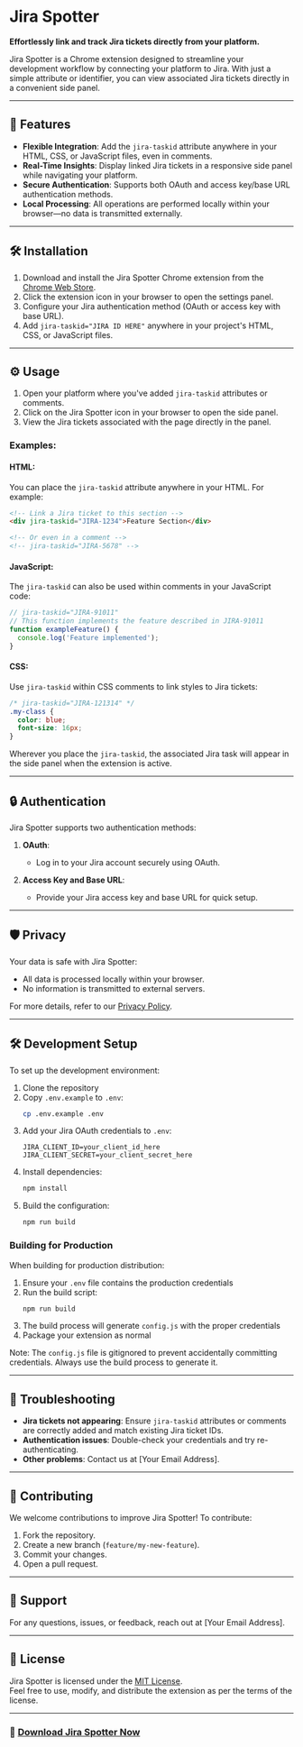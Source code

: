 # Jira Spotter

**Effortlessly link and track Jira tickets directly from your platform.**

Jira Spotter is a Chrome extension designed to streamline your development workflow by connecting your platform to Jira. With just a simple attribute or identifier, you can view associated Jira tickets directly in a convenient side panel.

---

## 🚀 Features

- **Flexible Integration**: Add the `jira-taskid` attribute anywhere in your HTML, CSS, or JavaScript files, even in comments.
- **Real-Time Insights**: Display linked Jira tickets in a responsive side panel while navigating your platform.
- **Secure Authentication**: Supports both OAuth and access key/base URL authentication methods.
- **Local Processing**: All operations are performed locally within your browser—no data is transmitted externally.

---

## 🛠️ Installation

1. Download and install the Jira Spotter Chrome extension from the [Chrome Web Store](#).
2. Click the extension icon in your browser to open the settings panel.
3. Configure your Jira authentication method (OAuth or access key with base URL).
4. Add `jira-taskid="JIRA ID HERE"` anywhere in your project's HTML, CSS, or JavaScript files.

---

## ⚙️ Usage

1. Open your platform where you've added `jira-taskid` attributes or comments.
2. Click on the Jira Spotter icon in your browser to open the side panel.
3. View the Jira tickets associated with the page directly in the panel.

### Examples:

#### HTML:

You can place the `jira-taskid` attribute anywhere in your HTML. For example:

```html
<!-- Link a Jira ticket to this section -->
<div jira-taskid="JIRA-1234">Feature Section</div>

<!-- Or even in a comment -->
<!-- jira-taskid="JIRA-5678" -->
```

#### JavaScript:

The `jira-taskid` can also be used within comments in your JavaScript code:

```javascript
// jira-taskid="JIRA-91011"
// This function implements the feature described in JIRA-91011
function exampleFeature() {
  console.log('Feature implemented');
}
```

#### CSS:

Use `jira-taskid` within CSS comments to link styles to Jira tickets:

```css
/* jira-taskid="JIRA-121314" */
.my-class {
  color: blue;
  font-size: 16px;
}
```

Wherever you place the `jira-taskid`, the associated Jira task will appear in the side panel when the extension is active.

---

## 🔒 Authentication

Jira Spotter supports two authentication methods:

1. **OAuth**:

   - Log in to your Jira account securely using OAuth.

2. **Access Key and Base URL**:
   - Provide your Jira access key and base URL for quick setup.

---

## 🛡️ Privacy

Your data is safe with Jira Spotter:

- All data is processed locally within your browser.
- No information is transmitted to external servers.

For more details, refer to our [Privacy Policy](#).

---

## 🛠️ Development Setup

To set up the development environment:

1. Clone the repository
2. Copy `.env.example` to `.env`:
   ```bash
   cp .env.example .env
   ```
3. Add your Jira OAuth credentials to `.env`:
   ```
   JIRA_CLIENT_ID=your_client_id_here
   JIRA_CLIENT_SECRET=your_client_secret_here
   ```
4. Install dependencies:
   ```bash
   npm install
   ```
5. Build the configuration:
   ```bash
   npm run build
   ```

### Building for Production

When building for production distribution:

1. Ensure your `.env` file contains the production credentials
2. Run the build script:
   ```bash
   npm run build
   ```
3. The build process will generate `config.js` with the proper credentials
4. Package your extension as normal

Note: The `config.js` file is gitignored to prevent accidentally committing credentials. Always use the build process to generate it.

---

## 🐛 Troubleshooting

- **Jira tickets not appearing**: Ensure `jira-taskid` attributes or comments are correctly added and match existing Jira ticket IDs.
- **Authentication issues**: Double-check your credentials and try re-authenticating.
- **Other problems**: Contact us at [Your Email Address].

---

## 🤝 Contributing

We welcome contributions to improve Jira Spotter! To contribute:

1. Fork the repository.
2. Create a new branch (`feature/my-new-feature`).
3. Commit your changes.
4. Open a pull request.

---

## 📧 Support

For any questions, issues, or feedback, reach out at [Your Email Address].

---

## 📜 License

Jira Spotter is licensed under the [MIT License](LICENSE).  
Feel free to use, modify, and distribute the extension as per the terms of the license.

---

### 🌟 [Download Jira Spotter Now](#)

